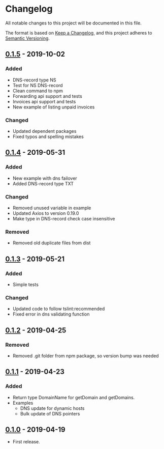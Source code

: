 # Changelog
All notable changes to this project will be documented in this file.

The format is based on [Keep a Changelog](https://keepachangelog.com/en/1.0.0/),
and this project adheres to [Semantic Versioning](https://semver.org/spec/v2.0.0.html).

## [0.1.5] - 2019-10-02
### Added
- DNS-record type NS
- Test for NS DNS-record
- Clean command to npm
- Forwarding api support and tests
- Invoices api support and tests
- New example of listing unpaid invoices

### Changed
- Updated dependent packages
- Fixed typos and spelling mistakes

## [0.1.4] - 2019-05-31
### Added
- New example with dns failover 
- Added DNS-record type TXT

### Changed
- Removed unused variable in example
- Updated Axios to version 0.19.0
- Make type in DNS-record check case insensitive

### Removed
- Removed old duplicate files from dist

## [0.1.3] - 2019-05-21
### Added
- Simple tests

### Changed
- Updated code to follow tslint:recommended
- Fixed error in dns validating function

## [0.1.2] - 2019-04-25
### Removed
- Removed .git folder from npm package, so version bump was needed

## [0.1.1] - 2019-04-23
### Added
- Return type DomainName for getDomain and getDomains.
- Examples
  - DNS update for dynamic hosts
  - Bulk update of DNS pointers

## [0.1.0] - 2019-04-19
- First release.

[0.1.5]: https://github.com/domeneshop/domeneshop.js/compare/v0.1.4...v0.1.5
[0.1.4]: https://github.com/domeneshop/domeneshop.js/compare/v0.1.3...v0.1.4
[0.1.3]: https://github.com/domeneshop/domeneshop.js/compare/v0.1.2...v0.1.3
[0.1.2]: https://github.com/domeneshop/domeneshop.js/compare/v0.1.1...v0.1.2
[0.1.1]: https://github.com/domeneshop/domeneshop.js/compare/v0.1.0...v0.1.1
[0.1.0]: https://github.com/domeneshop/domeneshop.js/releases/tag/v0.1.0